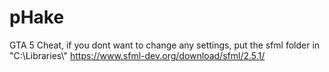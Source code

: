 # pHake
GTA 5 Cheat, 
if you dont want to change any settings, put the sfml folder in "C:\Libraries\\" 
https://www.sfml-dev.org/download/sfml/2.5.1/
